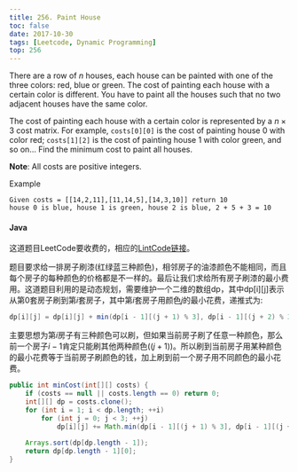 ```yaml
---
title: 256. Paint House
toc: false
date: 2017-10-30
tags: [Leetcode, Dynamic Programming]
top: 256
---
```


There are a row of $n$ houses, each house can be painted with one of the three colors: red, blue or green. The cost of painting each house with a certain color is different. You have to paint all the houses such that no two adjacent houses have the same color.

The cost of painting each house with a certain color is represented by a $n \times 3$ cost matrix. For example, `costs[0][0]` is the cost of painting house 0 with color red; `costs[1][2]` is the cost of painting house 1 with color green, and so on... Find the minimum cost to paint all houses.

**Note**: All costs are positive integers.

Example

```
Given costs = [[14,2,11],[11,14,5],[14,3,10]] return 10
house 0 is blue, house 1 is green, house 2 is blue, 2 + 5 + 3 = 10
```


#### Java

这道题目LeetCode要收费的，相应的[LintCode链接](https://www.lintcode.com/problem/paint-house/description)。

题目要求给一排房子刷漆(红绿蓝三种颜色)，相邻房子的油漆颜色不能相同，而且每个房子的每种颜色的价格都是不一样的。最后让我们求给所有房子刷漆的最小费用。这道题目利用的是动态规划，需要维护一个二维的数组dp，其中dp[i][j]表示从第0套房子刷到第$i$套房子，其中第$i$套房子用颜色$j$的最小花费，递推式为:

```Java
dp[i][j] = dp[i][j] + min(dp[i - 1][(j + 1) % 3], dp[i - 1][(j + 2) % 3])；
```

主要思想为第$i$房子有三种颜色可以刷，但如果当前房子刷了任意一种颜色，那么前一个房子$i - 1$肯定只能刷其他两种颜色($(j + 1) % 3, (j + 2) % 3$)。所以刷到当前房子用某种颜色的最小花费等于当前房子刷颜色的钱，加上刷到前一个房子用不同颜色的最小花费。

```Java
public int minCost(int[][] costs) {
    if (costs == null || costs.length == 0) return 0;
    int[][] dp = costs.clone();
    for (int i = 1; i < dp.length; ++i)
        for (int j = 0; j < 3; ++j)
            dp[i][j] += Math.min(dp[i - 1][(j + 1) % 3], dp[i - 1][(j + 2) % 3]);
            
    Arrays.sort(dp[dp.length - 1]);
    return dp[dp.length - 1][0];    
}
```